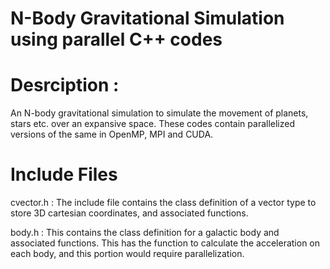 # N-Body Gravitational Simulation using parallel C++ codes

# Desrciption :
An N-body gravitational simulation to simulate the movement of planets, stars etc. over an expansive space. These codes contain parallelized versions of the same in OpenMP, MPI and CUDA.

# Include Files

cvector.h : The include file contains the class definition of a vector type to store 3D cartesian coordinates, and associated functions. 

body.h : This contains the class definition for a galactic body and associated functions. This has the function to calculate the acceleration on each body, and this portion would require parallelization.   
